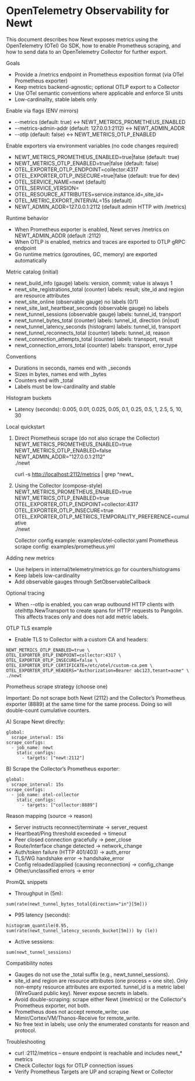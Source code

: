 # OpenTelemetry Observability for Newt

This document describes how Newt exposes metrics using the OpenTelemetry (OTel) Go SDK, how to enable Prometheus scraping, and how to send data to an OpenTelemetry Collector for further export.

Goals

- Provide a /metrics endpoint in Prometheus exposition format (via OTel Prometheus exporter)
- Keep metrics backend-agnostic; optional OTLP export to a Collector
- Use OTel semantic conventions where applicable and enforce SI units
- Low-cardinality, stable labels only

Enable via flags (ENV mirrors)

- --metrics (default: true) ↔ NEWT_METRICS_PROMETHEUS_ENABLED
- --metrics-admin-addr (default: 127.0.0.1:2112) ↔ NEWT_ADMIN_ADDR
- --otlp (default: false) ↔ NEWT_METRICS_OTLP_ENABLED

Enable exporters via environment variables (no code changes required)

- NEWT_METRICS_PROMETHEUS_ENABLED=true|false (default: true)
- NEWT_METRICS_OTLP_ENABLED=true|false (default: false)
- OTEL_EXPORTER_OTLP_ENDPOINT=collector:4317
- OTEL_EXPORTER_OTLP_INSECURE=true|false (default: true for dev)
- OTEL_SERVICE_NAME=newt (default)
- OTEL_SERVICE_VERSION=<version>
- OTEL_RESOURCE_ATTRIBUTES=service.instance.id=<id>,site_id=<id>
- OTEL_METRIC_EXPORT_INTERVAL=15s (default)
- NEWT_ADMIN_ADDR=127.0.0.1:2112 (default admin HTTP with /metrics)

Runtime behavior

- When Prometheus exporter is enabled, Newt serves /metrics on NEWT_ADMIN_ADDR (default :2112)
- When OTLP is enabled, metrics and traces are exported to OTLP gRPC endpoint
- Go runtime metrics (goroutines, GC, memory) are exported automatically

Metric catalog (initial)

- newt_build_info (gauge) labels: version, commit; value is always 1
- newt_site_registrations_total (counter) labels: result; site_id and region are resource attributes
- newt_site_online (observable gauge) no labels (0/1)
- newt_site_last_heartbeat_seconds (observable gauge) no labels
- newt_tunnel_sessions (observable gauge) labels: tunnel_id, transport
- newt_tunnel_bytes_total (counter) labels: tunnel_id, direction (in|out)
- newt_tunnel_latency_seconds (histogram) labels: tunnel_id, transport
- newt_tunnel_reconnects_total (counter) labels: tunnel_id, reason
- newt_connection_attempts_total (counter) labels: transport, result
- newt_connection_errors_total (counter) labels: transport, error_type

Conventions

- Durations in seconds, names end with _seconds
- Sizes in bytes, names end with _bytes
- Counters end with _total
- Labels must be low-cardinality and stable

Histogram buckets

- Latency (seconds): 0.005, 0.01, 0.025, 0.05, 0.1, 0.25, 0.5, 1, 2.5, 5, 10, 30

Local quickstart

1) Direct Prometheus scrape (do not also scrape the Collector)
   NEWT_METRICS_PROMETHEUS_ENABLED=true \
   NEWT_METRICS_OTLP_ENABLED=false \
   NEWT_ADMIN_ADDR="127.0.0.1:2112" \
   ./newt

   curl -s <http://localhost:2112/metrics> | grep ^newt_

2) Using the Collector (compose-style)
   NEWT_METRICS_PROMETHEUS_ENABLED=true \
   NEWT_METRICS_OTLP_ENABLED=true \
   OTEL_EXPORTER_OTLP_ENDPOINT=collector:4317 \
   OTEL_EXPORTER_OTLP_INSECURE=true \
   OTEL_EXPORTER_OTLP_METRICS_TEMPORALITY_PREFERENCE=cumulative \
   ./newt

   Collector config example: examples/otel-collector.yaml
   Prometheus scrape config: examples/prometheus.yml

Adding new metrics

- Use helpers in internal/telemetry/metrics.go for counters/histograms
- Keep labels low-cardinality
- Add observable gauges through SetObservableCallback

Optional tracing

- When --otlp is enabled, you can wrap outbound HTTP clients with otelhttp.NewTransport to create spans for HTTP requests to Pangolin. This affects traces only and does not add metric labels.

OTLP TLS example

- Enable TLS to Collector with a custom CA and headers:

```
NEWT_METRICS_OTLP_ENABLED=true \
OTEL_EXPORTER_OTLP_ENDPOINT=collector:4317 \
OTEL_EXPORTER_OTLP_INSECURE=false \
OTEL_EXPORTER_OTLP_CERTIFICATE=/etc/otel/custom-ca.pem \
OTEL_EXPORTER_OTLP_HEADERS="Authorization=Bearer abc123,tenant=acme" \
./newt
```

Prometheus scrape strategy (choose one)

Important: Do not scrape both Newt (2112) and the Collector’s Prometheus exporter (8889) at the same time for the same process. Doing so will double-count cumulative counters.

A) Scrape Newt directly:

```
global:
  scrape_interval: 15s
scrape_configs:
  - job_name: newt
    static_configs:
      - targets: ["newt:2112"]
```

B) Scrape the Collector’s Prometheus exporter:

```
global:
  scrape_interval: 15s
scrape_configs:
  - job_name: otel-collector
    static_configs:
      - targets: ["collector:8889"]
```

Reason mapping (source → reason)

- Server instructs reconnect/terminate → server_request
- Heartbeat/Ping threshold exceeded → timeout
- Peer closed connection gracefully → peer_close
- Route/Interface change detected → network_change
- Auth/token failure (HTTP 401/403) → auth_error
- TLS/WG handshake error → handshake_error
- Config reloaded/applied (causing reconnection) → config_change
- Other/unclassified errors → error

PromQL snippets

- Throughput in (5m):

```
sum(rate(newt_tunnel_bytes_total{direction="in"}[5m]))
```

- P95 latency (seconds):

```
histogram_quantile(0.95, sum(rate(newt_tunnel_latency_seconds_bucket[5m])) by (le))
```

- Active sessions:

```
sum(newt_tunnel_sessions)
```

Compatibility notes

- Gauges do not use the _total suffix (e.g., newt_tunnel_sessions).
- site_id and region are resource attributes (one process = one site). Only non-empty resource attributes are exported. tunnel_id is a metric label (WireGuard public key). Never expose secrets in labels.
- Avoid double-scraping: scrape either Newt (/metrics) or the Collector's Prometheus exporter, not both.
- Prometheus does not accept remote_write; use Mimir/Cortex/VM/Thanos-Receive for remote_write.
- No free text in labels; use only the enumerated constants for reason and protocol.

Troubleshooting

- curl :2112/metrics – ensure endpoint is reachable and includes newt_* metrics
- Check Collector logs for OTLP connection issues
- Verify Prometheus Targets are UP and scraping Newt or Collector
